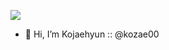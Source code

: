 <a href="https://www.instagram.com/_kozae/" target="_blank"><img src="https://img.shields.io/badge/@_kozae-E4405F?style=flat-square&logo=instagram&logoColor=white"/></a>
- 👋 Hi, I’m Kojaehyun :: @kozae00
